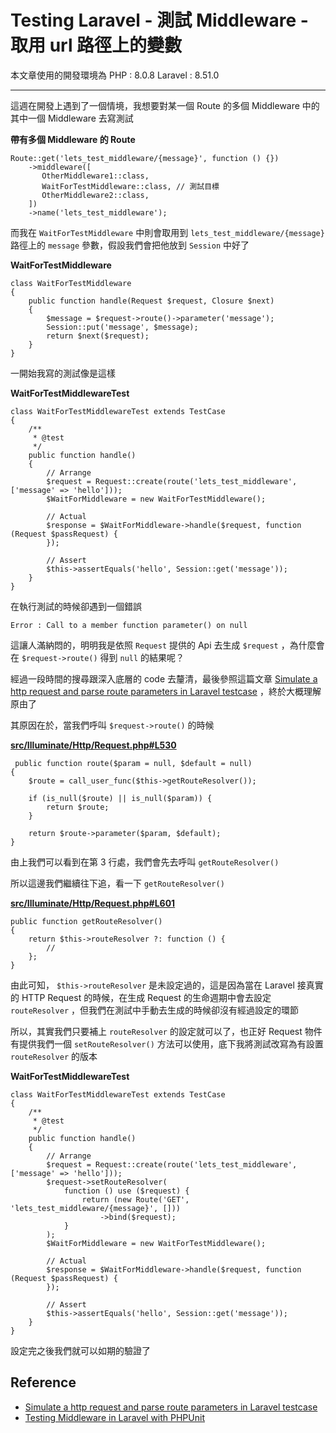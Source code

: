 # Testing Laravel - 測試 Middleware - 取用 url 路徑上的變數

本文章使用的開發環境為
PHP : 8.0.8
Laravel : 8.51.0

---

這週在開發上遇到了一個情境，我想要對某一個 Route 的多個 Middleware 中的其中一個 Middleware 去寫測試

**帶有多個 Middleware 的 Route**
```php=
Route::get('lets_test_middleware/{message}', function () {})
    ->middleware([
       OtherMiddleware1::class,
       WaitForTestMiddleware::class, // 測試目標
       OtherMiddleware2::class,
    ])
    ->name('lets_test_middleware');
```

而我在 ```WaitForTestMiddleware``` 中則會取用到 ```lets_test_middleware/{message}``` 路徑上的 ```message``` 參數，假設我們會把他放到 ```Session``` 中好了

**WaitForTestMiddleware**
```php=
class WaitForTestMiddleware
{
    public function handle(Request $request, Closure $next)
    {
        $message = $request->route()->parameter('message');
        Session::put('message', $message);
        return $next($request);
    }
}
```

一開始我寫的測試像是這樣

**WaitForTestMiddlewareTest**
```php=
class WaitForTestMiddlewareTest extends TestCase
{
    /**
     * @test
     */
    public function handle()
    {
        // Arrange
        $request = Request::create(route('lets_test_middleware', ['message' => 'hello']));
        $WaitForMiddleware = new WaitForTestMiddleware();

        // Actual
        $response = $WaitForMiddleware->handle($request, function (Request $passRequest) {
        });

        // Assert
        $this->assertEquals('hello', Session::get('message'));
    }
}
```

在執行測試的時候卻遇到一個錯誤

```
Error : Call to a member function parameter() on null
```

這讓人滿納悶的，明明我是依照 ```Request``` 提供的 Api 去生成 ```$request``` ，為什麼會在 ```$request->route()``` 得到 ```null``` 的結果呢？

經過一段時間的搜尋跟深入底層的 code 去釐清，最後參照這篇文章 [Simulate a http request and parse route parameters in Laravel testcase](https://newbedev.com/simulate-a-http-request-and-parse-route-parameters-in-laravel-testcase) ，終於大概理解原由了

其原因在於，當我們呼叫 ```$request->route()``` 的時候

**[src/Illuminate/Http/Request.php#L530](https://github.com/laravel/framework/blob/8.x/src/Illuminate/Http/Request.php#L530)**
```php=
 public function route($param = null, $default = null)
{
    $route = call_user_func($this->getRouteResolver());

    if (is_null($route) || is_null($param)) {
        return $route;
    }

    return $route->parameter($param, $default);
}
```

由上我們可以看到在第 3 行處，我們會先去呼叫 ```getRouteResolver()```

所以這邊我們繼續往下追，看一下 ```getRouteResolver()```

**[src/Illuminate/Http/Request.php#L601](https://github.com/laravel/framework/blob/8.x/src/Illuminate/Http/Request.php#L601)**
```php=
public function getRouteResolver()
{
    return $this->routeResolver ?: function () {
        //
    };
}
```

由此可知， ```$this->routeResolver``` 是未設定過的，這是因為當在 Laravel 接真實的 HTTP Request 的時候，在生成 Request 的生命週期中會去設定 ```routeResolver``` ，但我們在測試中手動去生成的時候卻沒有經過設定的環節

所以，其實我們只要補上 ```routeResolver``` 的設定就可以了，也正好 Request 物件有提供我們一個 ```setRouteResolver()``` 方法可以使用，底下我將測試改寫為有設置 ```routeResolver``` 的版本

**WaitForTestMiddlewareTest**
```php=
class WaitForTestMiddlewareTest extends TestCase
{
    /**
     * @test
     */
    public function handle()
    {
        // Arrange
        $request = Request::create(route('lets_test_middleware', ['message' => 'hello']));
        $request->setRouteResolver(
            function () use ($request) {
                return (new Route('GET', 'lets_test_middleware/{message}', []))
                    ->bind($request);
            }
        );
        $WaitForMiddleware = new WaitForTestMiddleware();

        // Actual
        $response = $WaitForMiddleware->handle($request, function (Request $passRequest) {
        });

        // Assert
        $this->assertEquals('hello', Session::get('message'));
    }
}
```

設定完之後我們就可以如期的驗證了

## Reference

- [Simulate a http request and parse route parameters in Laravel testcase](https://newbedev.com/simulate-a-http-request-and-parse-route-parameters-in-laravel-testcase)
- [Testing Middleware in Laravel with PHPUnit](https://semaphoreci.com/community/tutorials/testing-middleware-in-laravel-with-phpunit)
